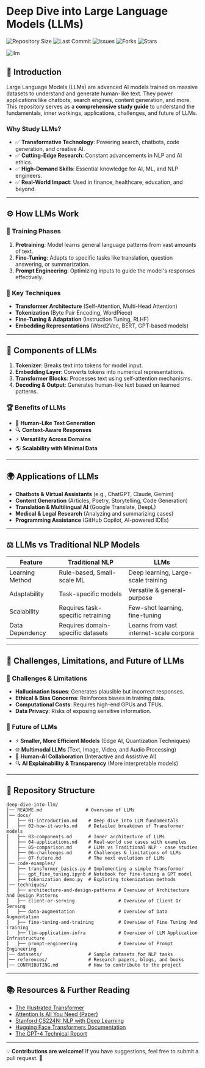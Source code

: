 # Deep Dive into Large Language Models (LLMs)

![Repository Size](https://img.shields.io/github/repo-size/JawherKl/deep-dive-into-llm)
![Last Commit](https://img.shields.io/github/last-commit/JawherKl/deep-dive-into-llm)
![Issues](https://img.shields.io/github/issues-raw/JawherKl/deep-dive-into-llm)
![Forks](https://img.shields.io/github/forks/JawherKl/deep-dive-into-llm)
![Stars](https://img.shields.io/github/stars/JawherKl/deep-dive-into-llm)

![llm](https://github.com/user-attachments/assets/)
## 📌 Introduction
Large Language Models (LLMs) are advanced AI models trained on massive datasets to understand and generate human-like text. They power applications like chatbots, search engines, content generation, and more. This repository serves as a **comprehensive study guide** to understand the fundamentals, inner workings, applications, challenges, and future of LLMs.

### Why Study LLMs?
- ✅ **Transformative Technology**: Powering search, chatbots, code generation, and creative AI.
- ✅ **Cutting-Edge Research**: Constant advancements in NLP and AI ethics.
- ✅ **High-Demand Skills**: Essential knowledge for AI, ML, and NLP engineers.
- ✅ **Real-World Impact**: Used in finance, healthcare, education, and beyond.

---

## ⚙️ How LLMs Work
### 📖 Training Phases
1. **Pretraining**: Model learns general language patterns from vast amounts of text.
2. **Fine-Tuning**: Adapts to specific tasks like translation, question answering, or summarization.
3. **Prompt Engineering**: Optimizing inputs to guide the model's responses effectively.

### 🔄 Key Techniques
- **Transformer Architecture** (Self-Attention, Multi-Head Attention)
- **Tokenization** (Byte Pair Encoding, WordPiece)
- **Fine-Tuning & Adaptation** (Instruction Tuning, RLHF)
- **Embedding Representations** (Word2Vec, BERT, GPT-based models)

---

## 🔩 Components of LLMs
1. **Tokenizer**: Breaks text into tokens for model input.
2. **Embedding Layer**: Converts tokens into numerical representations.
3. **Transformer Blocks**: Processes text using self-attention mechanisms.
4. **Decoding & Output**: Generates human-like text based on learned patterns.

### 🏆 Benefits of LLMs
- 🚀 **Human-Like Text Generation**
- 🔍 **Context-Aware Responses**
- ⚡ **Versatility Across Domains**
- 🌎 **Scalability with Minimal Data**

---

## 🌍 Applications of LLMs

- **Chatbots & Virtual Assistants** (e.g., ChatGPT, Claude, Gemini)
- **Content Generation** (Articles, Poetry, Storytelling, Code Generation)
- **Translation & Multilingual AI** (Google Translate, DeepL)
- **Medical & Legal Research** (Analyzing and summarizing cases)
- **Programming Assistance** (GitHub Copilot, AI-powered IDEs)

---

## ⚖️ LLMs vs Traditional NLP Models

| Feature           | Traditional NLP | LLMs |
|------------------|----------------|-----|
| Learning Method  | Rule-based, Small-scale ML | Deep learning, Large-scale training |
| Adaptability  | Task-specific models | Versatile & general-purpose |
| Scalability  | Requires task-specific retraining | Few-shot learning, fine-tuning |
| Data Dependency  | Requires domain-specific datasets | Learns from vast internet-scale corpora |

---

## 🚧 Challenges, Limitations, and Future of LLMs

### 🔴 Challenges & Limitations
- **Hallucination Issues**: Generates plausible but incorrect responses.
- **Ethical & Bias Concerns**: Reinforces biases in training data.
- **Computational Costs**: Requires high-end GPUs and TPUs.
- **Data Privacy**: Risks of exposing sensitive information.

### 🚀 Future of LLMs
- ⚡ **Smaller, More Efficient Models** (Edge AI, Quantization Techniques)
- 🌐 **Multimodal LLMs** (Text, Image, Video, and Audio Processing)
- 🤝 **Human-AI Collaboration** (Interactive and Assistive AI)
- 🔍 **AI Explainability & Transparency** (More interpretable models)

---

## 📂 Repository Structure
```
deep-dive-into-llm/
│── README.md                # Overview of LLMs  
│── docs/                    
│   ├── 01-introduction.md    # Deep dive into LLM fundamentals  
│   ├── 02-how-it-works.md    # Detailed breakdown of Transformer models  
│   ├── 03-components.md      # Inner architecture of LLMs  
│   ├── 04-applications.md    # Real-world use cases with examples  
│   ├── 05-comparison.md      # LLMs vs Traditional NLP - case studies  
│   ├── 06-challenges.md      # Challenges & limitations of LLMs  
│   ├── 07-future.md          # The next evolution of LLMs  
│── code-examples/           
│   ├── transformer_basics.py # Implementing a simple Transformer  
│   ├── gpt_fine_tuning.ipynb # Notebook for fine-tuning a GPT model  
│   ├── tokenization_demo.py  # Exploring tokenization methods  
│── techniques/           
│   ├── architecture-and-design-patterns # Overview of Architecture And Design Patterns
│   ├── client-or-serving                # Overview of Client Or Serving
│   ├── data-augmentation                # Overview of Data Augmentation
│   ├── fine-tuning-and-training         # Overview of Fine Tuning And Training
│   ├── llm-application-infra            # Overview of LLM Application Infrastructure
│   ├── prompt-engineering               # Overview of Prompt Engineering
│── datasets/                 # Sample datasets for NLP tasks  
│── references/               # Research papers, blogs, and books  
│── CONTRIBUTING.md           # How to contribute to the project  
```

---

## 📚 Resources & Further Reading

- [The Illustrated Transformer](https://jalammar.github.io/illustrated-transformer/)
- [Attention Is All You Need (Paper)](https://arxiv.org/abs/1706.03762)
- [Stanford CS224N: NLP with Deep Learning](http://web.stanford.edu/class/cs224n/)
- [Hugging Face Transformers Documentation](https://huggingface.co/docs/transformers/index)
- [The GPT-4 Technical Report](https://arxiv.org/abs/2303.08774)

---

💡 **Contributions are welcome!** If you have suggestions, feel free to submit a pull request. 🚀

